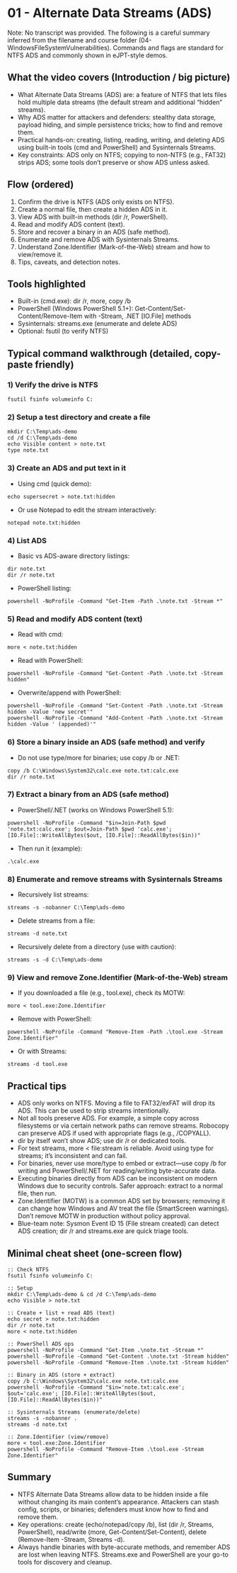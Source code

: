 # 01 - Alternate Data Streams (ADS)

Note: No transcript was provided. The following is a careful summary inferred from the filename and course folder (04-WindowsFileSystemVulnerabilities). Commands and flags are standard for NTFS ADS and commonly shown in eJPT-style demos.

## What the video covers (Introduction / big picture)
- What Alternate Data Streams (ADS) are: a feature of NTFS that lets files hold multiple data streams (the default stream and additional “hidden” streams).
- Why ADS matter for attackers and defenders: stealthy data storage, payload hiding, and simple persistence tricks; how to find and remove them.
- Practical hands-on: creating, listing, reading, writing, and deleting ADS using built-in tools (cmd and PowerShell) and Sysinternals Streams.
- Key constraints: ADS only on NTFS; copying to non-NTFS (e.g., FAT32) strips ADS; some tools don’t preserve or show ADS unless asked.

## Flow (ordered)
1. Confirm the drive is NTFS (ADS only exists on NTFS).
2. Create a normal file, then create a hidden ADS in it.
3. View ADS with built-in methods (dir /r, PowerShell).
4. Read and modify ADS content (text).
5. Store and recover a binary in an ADS (safe method).
6. Enumerate and remove ADS with Sysinternals Streams.
7. Understand Zone.Identifier (Mark-of-the-Web) stream and how to view/remove it.
8. Tips, caveats, and detection notes.

## Tools highlighted
- Built-in (cmd.exe): dir /r, more, copy /b
- PowerShell (Windows PowerShell 5.1+): Get-Content/Set-Content/Remove-Item with -Stream, .NET [IO.File] methods
- Sysinternals: streams.exe (enumerate and delete ADS)
- Optional: fsutil (to verify NTFS)

## Typical command walkthrough (detailed, copy-paste friendly)

### 1) Verify the drive is NTFS
```
fsutil fsinfo volumeinfo C:
```

### 2) Setup a test directory and create a file
```
mkdir C:\Temp\ads-demo
cd /d C:\Temp\ads-demo
echo Visible content > note.txt
type note.txt
```

### 3) Create an ADS and put text in it
- Using cmd (quick demo):
```
echo supersecret > note.txt:hidden
```
- Or use Notepad to edit the stream interactively:
```
notepad note.txt:hidden
```

### 4) List ADS
- Basic vs ADS-aware directory listings:
```
dir note.txt
dir /r note.txt
```
- PowerShell listing:
```
powershell -NoProfile -Command "Get-Item -Path .\note.txt -Stream *"
```

### 5) Read and modify ADS content (text)
- Read with cmd:
```
more < note.txt:hidden
```
- Read with PowerShell:
```
powershell -NoProfile -Command "Get-Content -Path .\note.txt -Stream hidden"
```
- Overwrite/append with PowerShell:
```
powershell -NoProfile -Command "Set-Content -Path .\note.txt -Stream hidden -Value 'new secret'"
powershell -NoProfile -Command "Add-Content -Path .\note.txt -Stream hidden -Value ' (appended)'"
```

### 6) Store a binary inside an ADS (safe method) and verify
- Do not use type/more for binaries; use copy /b or .NET:
```
copy /b C:\Windows\System32\calc.exe note.txt:calc.exe
dir /r note.txt
```

### 7) Extract a binary from an ADS (safe method)
- PowerShell/.NET (works on Windows PowerShell 5.1):
```
powershell -NoProfile -Command "$in=Join-Path $pwd 'note.txt:calc.exe'; $out=Join-Path $pwd 'calc.exe'; [IO.File]::WriteAllBytes($out, [IO.File]::ReadAllBytes($in))"
```
- Then run it (example):
```
.\calc.exe
```

### 8) Enumerate and remove streams with Sysinternals Streams
- Recursively list streams:
```
streams -s -nobanner C:\Temp\ads-demo
```
- Delete streams from a file:
```
streams -d note.txt
```
- Recursively delete from a directory (use with caution):
```
streams -s -d C:\Temp\ads-demo
```

### 9) View and remove Zone.Identifier (Mark-of-the-Web) stream
- If you downloaded a file (e.g., tool.exe), check its MOTW:
```
more < tool.exe:Zone.Identifier
```
- Remove with PowerShell:
```
powershell -NoProfile -Command "Remove-Item -Path .\tool.exe -Stream Zone.Identifier"
```
- Or with Streams:
```
streams -d tool.exe
```

## Practical tips
- ADS only works on NTFS. Moving a file to FAT32/exFAT will drop its ADS. This can be used to strip streams intentionally.
- Not all tools preserve ADS. For example, a simple copy across filesystems or via certain network paths can remove streams. Robocopy can preserve ADS if used with appropriate flags (e.g., /COPYALL).
- dir by itself won’t show ADS; use dir /r or dedicated tools.
- For text streams, more < file:stream is reliable. Avoid using type for streams; it’s inconsistent and can fail.
- For binaries, never use more/type to embed or extract—use copy /b for writing and PowerShell/.NET for reading/writing byte-accurate data.
- Executing binaries directly from ADS can be inconsistent on modern Windows due to security controls. Safer approach: extract to a normal file, then run.
- Zone.Identifier (MOTW) is a common ADS set by browsers; removing it can change how Windows and AV treat the file (SmartScreen warnings). Don’t remove MOTW in production without policy approval.
- Blue-team note: Sysmon Event ID 15 (File stream created) can detect ADS creation; dir /r and streams.exe are quick triage tools.

## Minimal cheat sheet (one-screen flow)
```
:: Check NTFS
fsutil fsinfo volumeinfo C:

:: Setup
mkdir C:\Temp\ads-demo & cd /d C:\Temp\ads-demo
echo Visible > note.txt

:: Create + list + read ADS (text)
echo secret > note.txt:hidden
dir /r note.txt
more < note.txt:hidden

:: PowerShell ADS ops
powershell -NoProfile -Command "Get-Item .\note.txt -Stream *"
powershell -NoProfile -Command "Get-Content .\note.txt -Stream hidden"
powershell -NoProfile -Command "Remove-Item .\note.txt -Stream hidden"

:: Binary in ADS (store + extract)
copy /b C:\Windows\System32\calc.exe note.txt:calc.exe
powershell -NoProfile -Command "$in='note.txt:calc.exe'; $out='calc.exe'; [IO.File]::WriteAllBytes($out,[IO.File]::ReadAllBytes($in))"

:: Sysinternals Streams (enumerate/delete)
streams -s -nobanner .
streams -d note.txt

:: Zone.Identifier (view/remove)
more < tool.exe:Zone.Identifier
powershell -NoProfile -Command "Remove-Item .\tool.exe -Stream Zone.Identifier"
```

## Summary
- NTFS Alternate Data Streams allow data to be hidden inside a file without changing its main content’s appearance. Attackers can stash config, scripts, or binaries; defenders must know how to find and remove them.
- Key operations: create (echo/notepad/copy /b), list (dir /r, Streams, PowerShell), read/write (more, Get-Content/Set-Content), delete (Remove-Item -Stream, Streams -d).
- Always handle binaries with byte-accurate methods, and remember ADS are lost when leaving NTFS. Streams.exe and PowerShell are your go-to tools for discovery and cleanup.